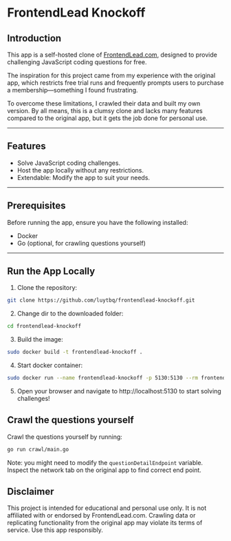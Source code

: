 # FrontendLead Knockoff

## Introduction

This app is a self-hosted clone of [FrontendLead.com](https://frontendlead.com), designed to provide challenging JavaScript coding questions for free.

The inspiration for this project came from my experience with the original app, which restricts free trial runs and frequently prompts users to purchase a membership—something I found frustrating.

To overcome these limitations, I crawled their data and built my own version. By all means, this is a clumsy clone and lacks many features compared to the original app, but it gets the job done for personal use.

---

## Features

- Solve JavaScript coding challenges.
- Host the app locally without any restrictions.
- Extendable: Modify the app to suit your needs.

---

## Prerequisites

Before running the app, ensure you have the following installed:

- Docker
- Go (optional, for crawling questions yourself)

---

## Run the App Locally

1. Clone the repository:
``` bash
git clone https://github.com/luytbq/frontendlead-knockoff.git 
```
2. Change dir to the downloaded folder:
``` bash
cd frontendlead-knockoff
```
3. Build the image:
``` bash
sudo docker build -t frontendlead-knockoff .
```
4. Start docker container:
``` bash
sudo docker run --name frontendlead-knockoff -p 5130:5130 --rm frontendlead-knockoff
```

5. Open your browser and navigate to http://localhost:5130 to start solving challenges!


## Crawl the questions yourself
Crawl the questions yourself by running:
``` bash
go run crawl/main.go
```
Note: you might need to modify the `questionDetailEndpoint` variable. Inspect the network tab on the original app to find correct end point.

## Disclaimer
This project is intended for educational and personal use only. It is not affiliated with or endorsed by FrontendLead.com. Crawling data or replicating functionality from the original app may violate its terms of service. Use this app responsibly.